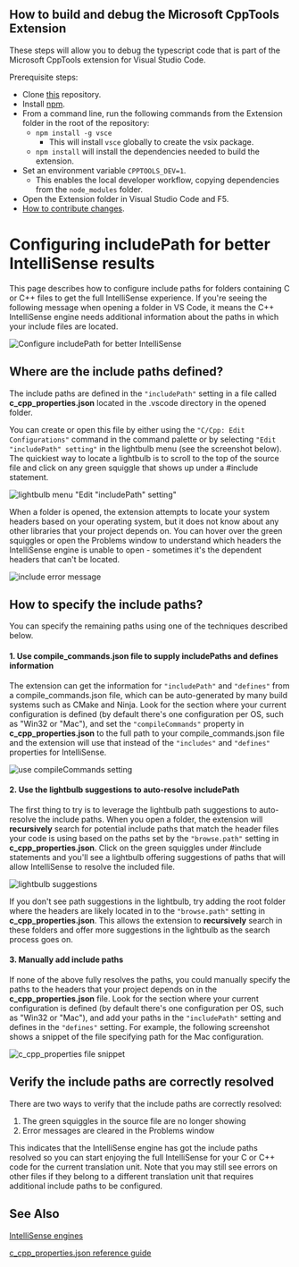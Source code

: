 ## How to build and debug the Microsoft CppTools Extension

These steps will allow you to debug the typescript code that is part of the Microsoft CppTools extension for Visual Studio Code.

Prerequisite steps:
  * Clone [this](https://github.com/Microsoft/msvscode-cpptools) repository.
  * Install [npm](https://nodejs.org).
  * From a command line, run the following commands from the Extension folder in the root of the repository:
      * `npm install -g vsce`
        * This will install `vsce` globally to create the vsix package.
      * `npm install` will install the dependencies needed to build the extension.
  * Set an environment variable `CPPTOOLS_DEV=1`.
    * This enables the local developer workflow, copying dependencies from the `node_modules` folder.
  * Open the Extension folder in Visual Studio Code and F5.
  * [How to contribute changes](LanguageServer/How%20to%20Contribute%20Changes.md).

# Configuring includePath for better IntelliSense results

This page describes how to configure include paths for folders containing C or C++ files to get the full IntelliSense experience. If you're seeing the following message when opening a folder in VS Code, it means the C++ IntelliSense engine needs additional information about the paths in which your include files are located.

![Configure includePath for better IntelliSense](https://github.com/Microsoft/vscode-cpptools/raw/master/Images/configure%20includepath.jpg)

## Where are the include paths defined?

The include paths are defined in the `"includePath"` setting in a file called **c_cpp_properties.json** located in the .vscode directory in the opened folder.

You can create or open this file by either using the `"C/Cpp: Edit Configurations"` command in the command palette or by selecting `"Edit "includePath" setting"` in the lightbulb menu (see the screenshot below). The quickiest way to locate a lightbulb is to scroll to the top of the source file and click on any green squiggle that shows up under a #include statement.

![lightbulb menu "Edit "includePath" setting"](https://github.com/Microsoft/vscode-cpptools/raw/master/Images/Lightbulb.png)

 When a folder is opened, the extension attempts to locate your system headers based on your operating system, but it does not know about any other libraries that your project depends on. You can hover over the green squiggles or open the Problems window to understand which headers the IntelliSense engine is unable to open - sometimes it's the dependent headers that can't be located.

![include error message](https://github.com/Microsoft/vscode-cpptools/raw/master/Images/Include%20errors.png)

## How to specify the include paths?

You can specify the remaining paths using one of the techniques described below.

#### 1. Use compile_commands.json file to supply includePaths and defines information

The extension can get the information for `"includePath"` and `"defines"` from a compile_commands.json file, which can be auto-generated by many build systems such as CMake and Ninja. Look for the section where your current configuration is defined (by default there's one configuration per OS, such as "Win32 or "Mac"), and set the `"compileCommands"` property in **c_cpp_properties.json** to the full path to your compile_commands.json file and the extension will use that instead of the `"includes"` and `"defines"` properties for IntelliSense.

![use compileCommands setting](https://github.com/Microsoft/vscode-cpptools/raw/master/Images/compile_commands.png)

#### 2. Use the lightbulb suggestions to auto-resolve includePath

The first thing to try is to leverage the lightbulb path suggestions to auto-resolve the include paths. When you open a folder, the extension will **recursively** search for potential include paths that match the header files your code is using based on the paths set by the `"browse.path"` setting in **c_cpp_properties.json**. Click on the green squiggles under #include statements and you'll see a lightbulb offering suggestions of paths that will allow IntelliSense to resolve the included file.

![lightbulb suggestions](https://github.com/Microsoft/vscode-cpptools/raw/master/Images/lightbulb%20suggestion.png)

If you don't see path suggestions in the lightbulb, try adding the root folder where the headers are likely located in to the `"browse.path"` setting in **c_cpp_properties.json**. This allows the extension to **recursively** search in these folders and offer more suggestions in the lightbulb as the search process goes on.

#### 3. Manually add include paths
If none of the above fully resolves the paths, you could manually specify the paths to the headers that your project depends on in the **c_cpp_properties.json** file.  Look for the section where your current configuration is defined (by default there's one configuration per OS, such as "Win32 or "Mac"), and add your paths in the `"includePath"` setting and defines in the `"defines"` setting. For example, the following screenshot shows a snippet of the file specifying path for the Mac configuration.

![c_cpp_properties file snippet](https://github.com/Microsoft/vscode-cpptools/raw/master/Images/c_cpp_properties%20file.PNG)

## Verify the include paths are correctly resolved

There are two ways to verify that the include paths are correctly resolved:

1. The green squiggles in the source file are no longer showing
2. Error messages are cleared in the Problems window

This indicates that the IntelliSense engine has got the include paths resolved so you can start enjoying the full IntelliSense for your C or C++ code for the current translation unit. Note that you may still see errors on other files if they belong to a different translation unit that requires additional include paths to be configured.

## See Also

[IntelliSense engines](https://github.com/Microsoft/vscode-cpptools/blob/master/Documentation/LanguageServer/IntelliSense%20engine.md)

[c_cpp_properties.json reference guide](https://github.com/Microsoft/vscode-cpptools/blob/master/Documentation/LanguageServer/c_cpp_properties.json.md)

